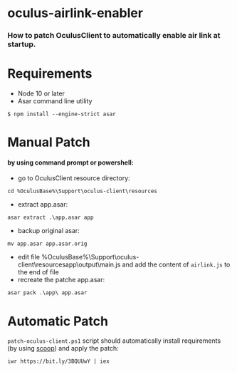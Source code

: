 # oculus-airlink-enabler

### How to patch OculusClient to automatically enable air link at startup.

# Requirements
* Node 10 or later
* Asar command line utility
 
`$ npm install --engine-strict asar`

# Manual Patch
#### by using command prompt or powershell:
* go to OculusClient resource directory:

`cd %OculusBase%\Support\oculus-client\resources`
* extract app.asar:

`asar extract .\app.asar app`
* backup original asar:

`mv app.asar app.asar.orig`

* edit file %OculusBase%\Support\oculus-client\resourcesapp\output\main.js and add the content of `airlink.js` to the end of file
* recreate the patche app.asar:

`asar pack .\app\ app.asar`

# Automatic Patch
`patch-oculus-client.ps1` script should automatically install requirements (by using [scoop](https://scoop.sh/)) and apply the patch:

`iwr https://bit.ly/3BQUUwY | iex`
